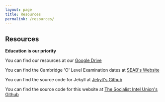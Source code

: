 ```yaml
---
layout: page
title: Resources
permalink: /resources/
---
```


## Resources
**Education is our priority**

You can find our resources at our [Google Drive](https://drive.google.com/open?id=0B6ew6bFKbKyTM0VqSTZ2eFlBZVE)

You can find the Cambridge 'O' Level Examination dates at [SEAB's Website](http://www.seab.gov.sg/content/examTimeTable/2017GCEOExamTimeTable.pdf)

You can find the source code for Jekyll at [Jekyll's Github](https://github.com/jekyll/jekyll)

You can find the source code for this website at [The Socialist Intel Union's Github](https://github.com/SocialistIntelUnion/socialistintelunion.github.io)


